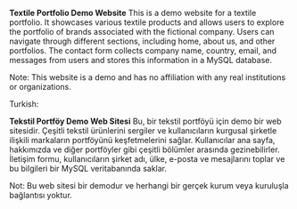 **Textile Portfolio Demo Website**
This is a demo website for a textile portfolio. It showcases various textile products and allows users to explore the portfolio of brands associated with the fictional company. Users can navigate through different sections, including home, about us, and other portfolios. The contact form collects company name, country, email, and messages from users and stores this information in a MySQL database.

Note: This website is a demo and has no affiliation with any real institutions or organizations.

Turkish:

**Tekstil Portföy Demo Web Sitesi**
Bu, bir tekstil portföyü için demo bir web sitesidir. Çeşitli tekstil ürünlerini sergiler ve kullanıcıların kurgusal şirketle ilişkili markaların portföyünü keşfetmelerini sağlar. Kullanıcılar ana sayfa, hakkımızda ve diğer portföyler gibi çeşitli bölümler arasında gezinebilirler. İletişim formu, kullanıcıların şirket adı, ülke, e-posta ve mesajlarını toplar ve bu bilgileri bir MySQL veritabanında saklar.

Not: Bu web sitesi bir demodur ve herhangi bir gerçek kurum veya kuruluşla bağlantısı yoktur.

